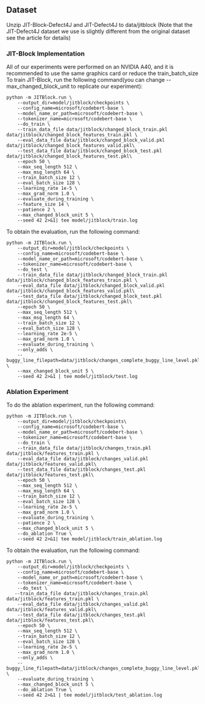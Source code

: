 ## Dataset

Unzip JIT-Block-Defect4J and JIT-Defect4J to data/jitblock (Note that the JIT-Defect4J dataset we use is slightly different from the original dataset see the article for details)

### **JIT-Block Implementation**

All of our experiments were performed on an NVIDIA A40, and it is recommended to use the same graphics card or reduce the train_batch_size
To train JIT-Block, run the following command(you can change --max_changed_block_unit to replicate our experiment):

```shell
python -m JITBlock.run \
    --output_dir=model/jitblock/checkpoints \
    --config_name=microsoft/codebert-base \
    --model_name_or_path=microsoft/codebert-base \
    --tokenizer_name=microsoft/codebert-base \
    --do_train \
    --train_data_file data/jitblock/changed_block_train.pkl data/jitblock/changed_block_features_train.pkl \
    --eval_data_file data/jitblock/changed_block_valid.pkl data/jitblock/changed_block_features_valid.pkl\
    --test_data_file data/jitblock/changed_block_test.pkl data/jitblock/changed_block_features_test.pkl\
    --epoch 50 \
    --max_seq_length 512 \
    --max_msg_length 64 \
    --train_batch_size 12 \
    --eval_batch_size 128 \
    --learning_rate 1e-5 \
    --max_grad_norm 1.0 \
    --evaluate_during_training \
    --feature_size 14 \
    --patience 2 \
    --max_changed_block_unit 5 \
    --seed 42 2>&1| tee model/jitblock/train.log

```

To obtain the evaluation, run the following command:

```shell
python -m JITBlock.run \
    --output_dir=model/jitblock/checkpoints \
    --config_name=microsoft/codebert-base \
    --model_name_or_path=microsoft/codebert-base \
    --tokenizer_name=microsoft/codebert-base \
    --do_test \
    --train_data_file data/jitblock/changed_block_train.pkl data/jitblock/changed_block_features_train.pkl \
    --eval_data_file data/jitblock/changed_block_valid.pkl data/jitblock/changed_block_features_valid.pkl\
    --test_data_file data/jitblock/changed_block_test.pkl data/jitblock/changed_block_features_test.pkl\
    --epoch 50 \
    --max_seq_length 512 \
    --max_msg_length 64 \
    --train_batch_size 12 \
    --eval_batch_size 128 \
    --learning_rate 2e-5 \
    --max_grad_norm 1.0 \
    --evaluate_during_training \
    --only_adds \
    --buggy_line_filepath=data/jitblock/changes_complete_buggy_line_level.pkl \
    --max_changed_block_unit 5 \
    --seed 42 2>&1 | tee model/jitblock/test.log

```

### Ablation Experiment

To do the ablation experiment, run the following command:

```shell
python -m JITBlock.run \
    --output_dir=model/jitblock/checkpoints\
    --config_name=microsoft/codebert-base \
    --model_name_or_path=microsoft/codebert-base \
    --tokenizer_name=microsoft/codebert-base \
    --do_train \
    --train_data_file data/jitblock/changes_train.pkl data/jitblock/features_train.pkl \
    --eval_data_file data/jitblock/changes_valid.pkl data/jitblock/features_valid.pkl\
    --test_data_file data/jitblock/changes_test.pkl data/jitblock/features_test.pkl\
    --epoch 50 \
    --max_seq_length 512 \
    --max_msg_length 64 \
    --train_batch_size 12 \
    --eval_batch_size 128 \
    --learning_rate 2e-5 \
    --max_grad_norm 1.0 \
    --evaluate_during_training \
    --patience 2 \
    --max_changed_block_unit 5 \
    --do_ablation True \
    --seed 42 2>&1| tee model/jitblock/train_ablation.log
```

To obtain the evaluation, run the following command:

```shell
python -m JITBlock.run \
    --output_dir=model/jitblock/checkpoints \
    --config_name=microsoft/codebert-base \
    --model_name_or_path=microsoft/codebert-base \
    --tokenizer_name=microsoft/codebert-base \
    --do_test \
   --train_data_file data/jitblock/changes_train.pkl data/jitblock/features_train.pkl \
    --eval_data_file data/jitblock/changes_valid.pkl data/jitblock/features_valid.pkl\
    --test_data_file data/jitblock/changes_test.pkl data/jitblock/features_test.pkl\
    --epoch 50 \
    --max_seq_length 512 \
    --train_batch_size 12 \
    --eval_batch_size 128 \
    --learning_rate 2e-5 \
    --max_grad_norm 1.0 \
    --only_adds \
    --buggy_line_filepath=data/jitblock/changes_complete_buggy_line_level.pkl \
    --evaluate_during_training \
    --max_changed_block_unit 5 \
    --do_ablation True \
    --seed 42 2>&1 | tee model/jitblock/test_ablation.log
```

